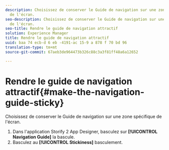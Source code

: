 ```yaml
---
description: Choisissez de conserver le Guide de navigation sur une zone spécifique
  de l'écran.
seo-description: Choisissez de conserver le Guide de navigation sur une zone spécifique
  de l'écran.
seo-title: Rendre le guide de navigation attractif
solution: Experience Manager
title: Rendre le guide de navigation attractif
uuid: baa 74 ecb-d 6 eb -4191-ac 15-9 a 878 f 70 bd 96
translation-type: tm+mt
source-git-commit: 67aeb3de964473b326c88c3a3f81ff48a6a12652

---
```



# Rendre le guide de navigation attractif{#make-the-navigation-guide-sticky}

Choisissez de conserver le Guide de navigation sur une zone spécifique de l'écran.

1. Dans l'application Storify 2 App Designer, basculez sur **[!UICONTROL Navigation Guide]** la bascule.
1. Basculez au **[!UICONTROL Stickiness]** basculement.
